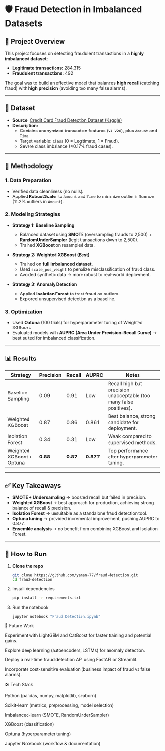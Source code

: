 # 🛡️ Fraud Detection in Imbalanced Datasets  

## 📌 Project Overview  
This project focuses on detecting fraudulent transactions in a **highly imbalanced dataset**:  
- **Legitimate transactions:** 284,315  
- **Fraudulent transactions:** 492  

The goal was to build an effective model that balances **high recall** (catching fraud) with **high precision** (avoiding too many false alarms).  

---

## 📂 Dataset  
- **Source:** [Credit Card Fraud Detection Dataset (Kaggle)](https://www.kaggle.com/datasets/mlg-ulb/creditcardfraud)  
- **Description:**  
  - Contains anonymized transaction features (`V1`–`V28`), plus `Amount` and `Time`.  
  - Target variable: `Class` (0 = Legitimate, 1 = Fraud).  
  - Severe class imbalance (≈0.17% fraud cases).  

---

## 🔎 Methodology  

### 1. Data Preparation  
- Verified data cleanliness (no nulls).  
- Applied **RobustScaler** to `Amount` and `Time` to minimize outlier influence (11.2% outliers in `Amount`).  

### 2. Modeling Strategies  
- **Strategy 1: Baseline Sampling**  
  - Balanced dataset using **SMOTE** (oversampling frauds to 2,500) + **RandomUnderSampler** (legit transactions down to 2,500).  
  - Trained **XGBoost** on resampled data.  

- **Strategy 2: Weighted XGBoost (Best)**  
  - Trained on **full imbalanced dataset**.  
  - Used `scale_pos_weight` to penalize misclassification of fraud class.  
  - Avoided synthetic data → more robust to real-world deployment.  

- **Strategy 3: Anomaly Detection**  
  - Applied **Isolation Forest** to treat fraud as outliers.  
  - Explored unsupervised detection as a baseline.  

### 3. Optimization  
- Used **Optuna** (100 trials) for hyperparameter tuning of Weighted XGBoost.  
- Evaluated models with **AUPRC (Area Under Precision–Recall Curve)** → best suited for imbalanced classification.  

---

## 📊 Results  

| Strategy              | Precision | Recall | AUPRC  | Notes |
|------------------------|-----------|--------|--------|-------|
| Baseline Sampling      | 0.09      | 0.91   | Low    | Recall high but precision unacceptable (too many false positives). |
| Weighted XGBoost       | 0.87      | 0.86   | 0.861  | Best balance, strong candidate for deployment. |
| Isolation Forest       | 0.34      | 0.31   | Low    | Weak compared to supervised methods. |
| Weighted XGBoost + Optuna | **0.88** | **0.87** | **0.877** | Top performance after hyperparameter tuning. |

---

## ✅ Key Takeaways  
- **SMOTE + Undersampling** → boosted recall but failed in precision.  
- **Weighted XGBoost** → best approach for production, achieving strong balance of recall & precision.  
- **Isolation Forest** → unsuitable as a standalone fraud detection tool.  
- **Optuna tuning** → provided incremental improvement, pushing AUPRC to 0.877.  
- **Ensemble analysis** → no benefit from combining XGBoost and Isolation Forest.  

---

## 🚀 How to Run  

1. **Clone the repo**  
   ```bash
   git clone https://github.com/yaman-77/fraud-detection.git
   cd fraud-detection

2. Install dependencies
   ```bash
   pip install -r requirements.txt
   

3. Run the notebook
   ```bash
   jupyter notebook "Fraud Detection.ipynb"


📌 Future Work

Experiment with LightGBM and CatBoost for faster training and potential gains.

Explore deep learning (autoencoders, LSTMs) for anomaly detection.

Deploy a real-time fraud detection API using FastAPI or Streamlit.

Incorporate cost-sensitive evaluation (business impact of fraud vs false alarms).

🛠️ Tech Stack

Python (pandas, numpy, matplotlib, seaborn)

Scikit-learn (metrics, preprocessing, model selection)

Imbalanced-learn (SMOTE, RandomUnderSampler)

XGBoost (classification)

Optuna (hyperparameter tuning)

Jupyter Notebook (workflow & documentation)

